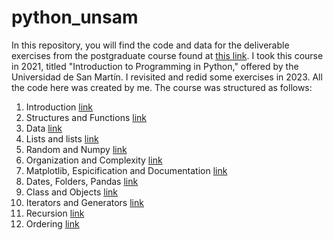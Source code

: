 # python_unsam
In this repository, you will find the code and data for the deliverable exercises from the postgraduate course found at [this link](https://github.com/python-unsam/Programacion_en_Python_UNSAM).
I took this course in 2021, titled "Introduction to Programming in Python," offered by the Universidad de San Martín. I revisited and redid some exercises in 2023. All the code here was created by me.
The course was structured as follows:   
 1. Introduction [link](https://github.com/python-unsam/Programacion_en_Python_UNSAM/tree/master/Notas/01_Introduccion)   
 2. Structures and Functions [link](https://github.com/python-unsam/Programacion_en_Python_UNSAM/tree/master/Notas/02_Estructuras_y_Funciones)
 3. Data [link](https://github.com/python-unsam/Programacion_en_Python_UNSAM/tree/master/Notas/03_Datos)   
 4. Lists and lists [link](https://github.com/python-unsam/Programacion_en_Python_UNSAM/tree/master/Notas/04_Listas_y_Listas)
 5. Random and Numpy [link](https://github.com/python-unsam/Programacion_en_Python_UNSAM/tree/master/Notas/05_Random_Plt_Dbg)   
 6. Organization and Complexity [link](https://github.com/python-unsam/Programacion_en_Python_UNSAM/tree/master/Notas/06_Organizacion_y_Complejidad)
 7. Matplotlib, Espicification and Documentation [link](https://github.com/python-unsam/Programacion_en_Python_UNSAM/tree/master/Notas/07_Plt_Especificacion_y_Documentacion)
 8. Dates, Folders, Pandas [link](https://github.com/python-unsam/Programacion_en_Python_UNSAM/tree/master/Notas/08_Fechas_Carpetas_y_Pandas)
 9. Class and Objects [link](https://github.com/python-unsam/Programacion_en_Python_UNSAM/blob/master/Notas/09_Clases_y_Objetos)
 10. Iterators and Generators [link](https://github.com/python-unsam/Programacion_en_Python_UNSAM/tree/master/Notas/10_Generadores_e_Iteradores)
 11. Recursion [link](https://github.com/python-unsam/Programacion_en_Python_UNSAM/tree/master/Notas/11_Recursion)
 12. Ordering [link](https://github.com/python-unsam/Programacion_en_Python_UNSAM/tree/master/Notas/12_Ordenamiento)

